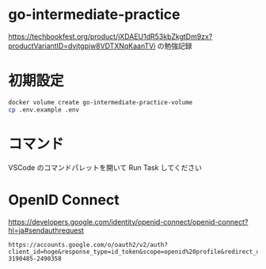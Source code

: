 # go-intermediate-practice

https://techbookfest.org/product/jXDAEU1dR53kbZkgtDm9zx?productVariantID=dvjtgpjw8VDTXNqKaanTVi
の勉強記録

# 初期設定

```sh
docker volume create go-intermediate-practice-volume
cp .env.example .env
```

# コマンド

VSCode のコマンドパレットを開いて Run Task してください

# OpenID Connect

https://developers.google.com/identity/openid-connect/openid-connect?hl=ja#sendauthrequest

```
https://accounts.google.com/o/oauth2/v2/auth?client_id=hoge&response_type=id_token&scope=openid%20profile&redirect_uri=http://localhost:8081/callback&nonce=0394852-3190485-2490358
```
